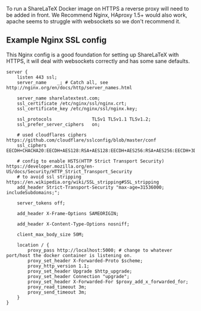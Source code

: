 To run a ShareLaTeX Docker image on HTTPS a reverse proxy will need to be added in front. We Recommend Nginx, HAproxy 1.5+ would also work, apache seems to struggle with websockets so we don't recommend it.


## Example Nginx SSL config

This Nginx config is a good foundation for setting up ShareLaTeX with HTTPS, it will deal with websockets correctly and has some sane defaults.


	server {
		listen 443 ssl;
		server_name    _; # Catch all, see http://nginx.org/en/docs/http/server_names.html

		server_name sharelatextest.com;
		ssl_certificate /etc/nginx/ssl/nginx.crt;
		ssl_certificate_key /etc/nginx/ssl/nginx.key;

		ssl_protocols               TLSv1 TLSv1.1 TLSv1.2;
		ssl_prefer_server_ciphers   on;

		# used cloudflares ciphers https://github.com/cloudflare/sslconfig/blob/master/conf
		ssl_ciphers                 EECDH+CHACHA20:EECDH+AES128:RSA+AES128:EECDH+AES256:RSA+AES256:EECDH+3DES:RSA+3DES:!MD5;

		# config to enable HSTS(HTTP Strict Transport Security) https://developer.mozilla.org/en-US/docs/Security/HTTP_Strict_Transport_Security
		# to avoid ssl stripping https://en.wikipedia.org/wiki/SSL_stripping#SSL_stripping	
		add_header Strict-Transport-Security "max-age=31536000; includeSubdomains;";

		server_tokens off;

		add_header X-Frame-Options SAMEORIGIN;

		add_header X-Content-Type-Options nosniff;

		client_max_body_size 50M;

		location / {
			proxy_pass http://localhost:5000; # change to whatever port/host the docker container is listening on.
			proxy_set_header X-Forwarded-Proto $scheme;
			proxy_http_version 1.1;
			proxy_set_header Upgrade $http_upgrade;
			proxy_set_header Connection "upgrade";
			proxy_set_header X-Forwarded-For $proxy_add_x_forwarded_for;
			proxy_read_timeout 3m;
			proxy_send_timeout 3m;
		}
	}